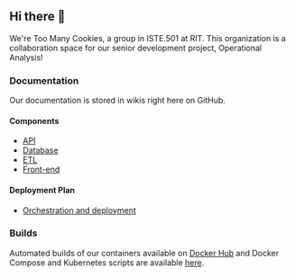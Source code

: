 ## Hi there :cookie:

We're Too Many Cookies, a group in ISTE.501 at RIT. This organization is a collaboration space for our senior development project, Operational Analysis!

### Documentation

Our documentation is stored in wikis right here on GitHub.

#### Components

- [API](https://github.com/too-many-cookies/api/wiki)
- [Database](https://github.com/too-many-cookies/database/wiki)
- [ETL](https://github.com/too-many-cookies/etl/wiki)
- [Front-end](https://github.com/too-many-cookies/front-end/wiki)

#### Deployment Plan

- [Orchestration and deployment](https://github.com/too-many-cookies/orchestration/wiki)

### Builds

 Automated builds of our containers available on [Docker Hub](https://hub.docker.com/u/ethanrusz) and Docker Compose and Kubernetes scripts are available [here](https://github.com/too-many-cookies/orchestration/).
